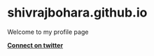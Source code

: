 # shivrajbohara.github.io

Welcome to my profile page

<a href="https://twitter.com/shivrajbohara3"><b>Connect on twitter</b></a>
